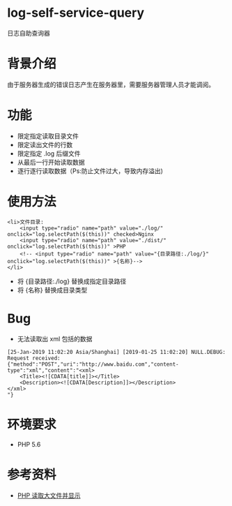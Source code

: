 # log-self-service-query
日志自助查询器

# 背景介绍
由于服务器生成的错误日志产生在服务器里，需要服务器管理人员才能调阅。

# 功能
* 限定指定读取目录文件
* 限定读出文件的行数
* 限定指定 .log 后缀文件 
* 从最后一行开始读取数据
* 逐行逐行读取数据（Ps:防止文件过大，导致内存溢出)

# 使用方法

````
<li>文件目录:
    <input type="radio" name="path" value="./log/"  onclick="log.selectPath($(this))" checked>Nginx
    <input type="radio" name="path" value="./dist/" onclick="log.selectPath($(this))" >PHP
    <!-- <input type="radio" name="path" value="{目录路径:./log/}" onclick="log.selectPath($(this))" >{名称}-->
</li>
````
* 将 {目录路径:./log} 替换成指定目录路径
* 将 {名称} 替换成目录类型

# Bug
* 无法读取出 xml 包括的数据

````
[25-Jan-2019 11:02:20 Asia/Shanghai] [2019-01-25 11:02:20] NULL.DEBUG: Request received: {"method":"POST","uri":"http://www.baidu.com","content-type":"xml","content":"<xml>
    <Title><![CDATA[title]]></Title>
    <Description><![CDATA[Description]]></Description>
</xml>
"}
````

# 环境要求
* PHP 5.6 

# 参考资料
* [PHP 读取大文件并显示](https://www.cnblogs.com/taoshihan/p/5722743.html)